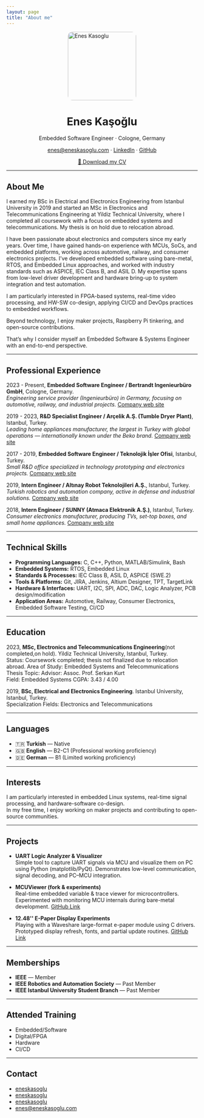 ```yaml
---
layout: page
title: "About me"
---
```


<!-- Font Awesome -->
<link rel="stylesheet" href="https://cdnjs.cloudflare.com/ajax/libs/font-awesome/6.4.0/css/all.min.css">

<img src="{{ '/assets/img/me.jpg' | relative_url }}" alt="Enes Kasoglu" width="180" style="border-radius:12px;display:block;margin:0 auto 10px;" />

<h1 align="center">Enes Kaşoğlu</h1>
<p align="center">Embedded Software Engineer · Cologne, Germany</p>


<p style="text-align:center;">
  <a href="mailto:enes@eneskasoglu.com"><i class="fas fa-envelope"></i> enes@eneskasoglu.com</a> · 
  <a href="https://www.linkedin.com/in/eneskasoglu" target="_blank"><i class="fab fa-linkedin"></i> LinkedIn</a> · 
  <a href="https://github.com/eneskasoglu" target="_blank"><i class="fab fa-github"></i> GitHub</a>
</p>

<p style="text-align:center;">
  <a href="{{ '/assets/cv/Enes-Kasoglu-CV.pdf' | relative_url }}" class="btn btn-primary">
    📄 Download my CV
  </a>
</p>

---

## About Me
I earned my BSc in Electrical and Electronics Engineering from Istanbul University in 2019 and started an MSc in Electronics and Telecommunications Engineering at Yildiz Technical University, where I completed all coursework with a focus on embedded systems and telecommunications. My thesis is on hold due to relocation abroad.

I have been passionate about electronics and computers since my early years. Over time, I have gained hands-on experience with MCUs, SoCs, and embedded platforms, working across automotive, railway, and consumer electronics projects. I’ve developed embedded software using bare-metal, RTOS, and Embedded Linux approaches, and worked with industry standards such as ASPICE, IEC Class B, and ASIL D. My expertise spans from low-level driver development and hardware bring-up to system integration and test automation.

I am particularly interested in FPGA-based systems, real-time video processing, and HW-SW co-design, applying CI/CD and DevOps practices to embedded workflows.

Beyond technology, I enjoy maker projects, Raspberry Pi tinkering, and open-source contributions.

That’s why I consider myself an Embedded Software & Systems Engineer with an end-to-end perspective.

---

## Professional Experience

2023 - Present, **Embedded Software Engineer / Bertrandt Ingenieurbüro GmbH**, Cologne, Germany.  
*Engineering service provider (Ingenieurbüro) in Germany, focusing on automotive, railway, and industrial projects.* [Company web site](https://www.bertrandt.com)  

2019 - 2023, **R&D Specialist Engineer / Arçelik A.Ş. (Tumble Dryer Plant)**, Istanbul, Turkey.  
*Leading home appliances manufacturer, the largest in Turkey with global operations — internationally known under the Beko brand.* [Company web site](https://www.arcelikglobal.com)  

2017 - 2019, **Embedded Software Engineer / Teknolojik İşler Ofisi**, Istanbul, Turkey.  
*Small R&D office specialized in technology prototyping and electronics projects.* [Company web site](https://www.teknolojikislerofisi.com)  

2019, **Intern Engineer / Altınay Robot Teknolojileri A.Ş.**, Istanbul, Turkey.  
*Turkish robotics and automation company, active in defense and industrial solutions.* [Company web site](https://www.altinay.com)  

2018, **Intern Engineer / SUNNY (Atmaca Elektronik A.Ş.)**, Istanbul, Turkey.  
*Consumer electronics manufacturer, producing TVs, set-top boxes, and small home appliances.* [Company web site](https://www.sunny.com.tr)  


---

## Technical Skills

- **Programming Languages:** C, C++, Python, MATLAB/Simulink, Bash  
- **Embedded Systems:** RTOS, Embedded Linux  
- **Standards & Processes:** IEC Class B, ASIL D, ASPICE (SWE.2)  
- **Tools & Platforms:** Git, JIRA, Jenkins, Altium Designer, TPT, TargetLink  
- **Hardware & Interfaces:** UART, I2C, SPI, ADC, DAC, Logic Analyzer, PCB design/modification  
- **Application Areas:** Automotive, Railway, Consumer Electronics, Embedded Software Testing, CI/CD  

---

## Education

2023, **MSc, Electronics and Telecommunications Engineering**(not completed,on hold). Yildiz Technical University, Istanbul, Turkey.  
Status: Coursework completed; thesis not finalized due to relocation abroad.
Area of Study: Embedded Systems and Telecommunications  
Thesis Topic: 
Advisor: Assoc. Prof. Serkan Kurt  
Field: Embedded Systems
CGPA: 3.43 / 4.00  

2019, **BSc, Electrical and Electronics Engineering**. Istanbul University, Istanbul, Turkey.  
Specialization Fields: Electronics and Telecommunications 

---

## Languages

- 🇹🇷 **Turkish** — Native  
- 🇬🇧 **English** — B2-C1 (Professional working proficiency)  
- 🇩🇪 **German** — B1 (Limited working proficiency)  

---

## Interests
I am particularly interested in embedded Linux systems, real-time signal processing, and hardware-software co-design.  
In my free time, I enjoy working on maker projects and contributing to open-source communities.

---

## Projects 

- **UART Logic Analyzer & Visualizer**  
  Simple tool to capture UART signals via MCU and visualize them on PC using Python (matplotlib/PyQt). Demonstrates low-level communication, signal decoding, and PC–MCU integration.  

- **MCUViewer (fork & experiments)**  
  Real-time embedded variable & trace viewer for microcontrollers. Experimented with monitoring MCU internals during bare-metal development. [GitHub Link](https://github.com/eneskasoglu/)  

- **12.48'' E-Paper Display Experiments**  
  Playing with a Waveshare large-format e-paper module using C drivers. Prototyped display refresh, fonts, and partial update routines. [GitHub Link](https://github.com/eneskasoglu/)  

---

## Memberships

- **IEEE** — Member  
- **IEEE Robotics and Automation Society** — Past Member  
- **IEEE Istanbul University Student Branch** — Past Member  


---

## Attended Training

- Embedded/Software
- Digital/FPGA
- Hardware
- CI/CD

---

## Contact
- <i class="fab fa-linkedin"></i>  [eneskasoglu](https://www.linkedin.com/in/eneskasoglu)  
- <i class="fab fa-github"></i>  [eneskasoglu](https://github.com/eneskasoglu)
- <i class="fas fa-rss"></i>  [eneskasoglu](https://eneskasoglu.substack.com/)
- <i class="fas fa-envelope"></i>  [enes@eneskasoglu.com](mailto:enes@eneskasoglu.com)

